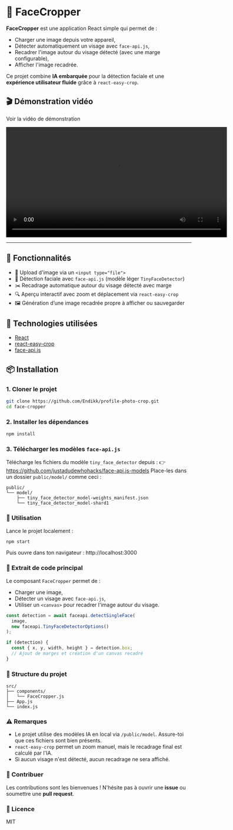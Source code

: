 # 📸 FaceCropper

**FaceCropper** est une application React simple qui permet de :
- Charger une image depuis votre appareil,
- Détecter automatiquement un visage avec `face-api.js`,
- Recadrer l'image autour du visage détecté (avec une marge configurable),
- Afficher l'image recadrée.

Ce projet combine **IA embarquée** pour la détection faciale et une **expérience utilisateur fluide** grâce à `react-easy-crop`.

## 🎬 Démonstration vidéo

  <summary>Voir la vidéo de démonstration</summary>

  <video src="public/demo.mp4" controls width="600"></video>

---

## 🚀 Fonctionnalités

- 📂 Upload d'image via un `<input type="file">`
- 🧠 Détection faciale avec `face-api.js` (modèle léger `TinyFaceDetector`)
- ✂️ Recadrage automatique autour du visage détecté avec marge
- 🔍 Aperçu interactif avec zoom et déplacement via `react-easy-crop`
- 🖼 Génération d’une image recadrée propre à afficher ou sauvegarder

## 🧰 Technologies utilisées

- [React](https://reactjs.org/)
- [react-easy-crop](https://github.com/ricardo-ch/react-easy-crop)
- [face-api.js](https://github.com/justadudewhohacks/face-api.js)

## 📦 Installation

### 1. Cloner le projet

```bash
git clone https://github.com/Endikk/profile-photo-crop.git
cd face-cropper
```

### 2. Installer les dépendances

```bash
npm install
```

### 3. Télécharger les modèles `face-api.js`
Télécharge les fichiers du modèle `tiny_face_detector` depuis : 👉 https://github.com/justadudewhohacks/face-api.js-models
Place-les dans un dossier `public/model/` comme ceci :

```
public/
└── model/
    ├── tiny_face_detector_model-weights_manifest.json
    └── tiny_face_detector_model-shard1
```

### 🧪 Utilisation
Lance le projet localement :

```bash
npm start
```

Puis ouvre dans ton navigateur : http://localhost:3000

### 📝 Extrait de code principal
Le composant `FaceCropper` permet de :
* Charger une image,
* Détecter un visage avec `face-api.js`,
* Utiliser un `<canvas>` pour recadrer l'image autour du visage.

```jsx
const detection = await faceapi.detectSingleFace(
  image,
  new faceapi.TinyFaceDetectorOptions()
);

if (detection) {
  const { x, y, width, height } = detection.box;
  // Ajout de marges et création d'un canvas recadré
}
```

### 📁 Structure du projet

```
src/
├── components/
│   └── FaceCropper.js
├── App.js
└── index.js
```

### ⚠️ Remarques
* Le projet utilise des modèles IA en local via `/public/model`. Assure-toi que ces fichiers sont bien présents.
* `react-easy-crop` permet un zoom manuel, mais le recadrage final est calculé par l'IA.
* Si aucun visage n'est détecté, aucun recadrage ne sera affiché.

### 🤝 Contribuer
Les contributions sont les bienvenues ! N'hésite pas à ouvrir une **issue** ou soumettre une **pull request**.

### 📄 Licence
MIT
